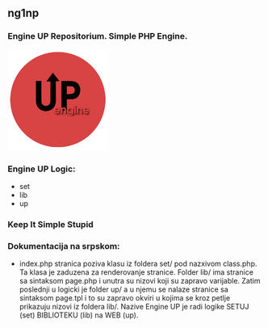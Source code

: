 ## ng1np
### Engine UP Repositorium. Simple PHP Engine.

<p>
<img src="https://github.com/antistereotip/ng1np/blob/main/ng1np.png" width="200" />  
</p>

### Engine UP Logic:

- set
- lib
- up

### Keep It Simple Stupid

### Dokumentacija na srpskom:
- index.php stranica poziva klasu iz foldera set/ pod nazxivom class.php. Ta klasa je zaduzena za renderovanje stranice. Folder lib/ ima stranice sa sintaksom page.php i unutra su nizovi koji su zapravo varijable. Zatim poslednji u logicki je folder up/ a u njemu se nalaze stranice sa sintaksom page.tpl i to su zapravo okviri u kojima se kroz petlje prikazuju nizovi iz foldera lib/. Nazive Engine UP je radi logike SETUJ (set) BIBLIOTEKU (lib) na WEB (up). 

